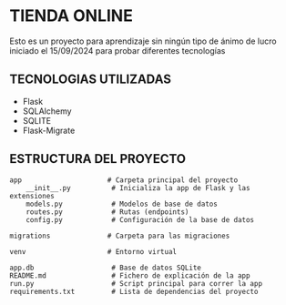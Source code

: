 # **TIENDA ONLINE**
Esto es un proyecto para aprendizaje sin ningún tipo de ánimo de lucro iniciado el 15/09/2024
para probar diferentes tecnologías

## TECNOLOGIAS UTILIZADAS

* Flask
* SQLAlchemy
* SQLITE
* Flask-Migrate

## ESTRUCTURA DEL PROYECTO

    app                     # Carpeta principal del proyecto
        __init__.py          # Inicializa la app de Flask y las extensiones
        models.py            # Modelos de base de datos
        routes.py            # Rutas (endpoints)
        config.py            # Configuración de la base de datos

    migrations              # Carpeta para las migraciones

    venv                    # Entorno virtual

    app.db                   # Base de datos SQLite
    README.md                # Fichero de explicación de la app
    run.py                   # Script principal para correr la app
    requirements.txt         # Lista de dependencias del proyecto


